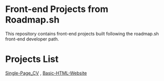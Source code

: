 # Front-end Projects from Roadmap.sh

This repository contains front-end projects built following the roadmap.sh front-end developer path.

# Projects List
[Single-Page_CV](https://roadmap.sh/projects/single-page-cv) , 
[Basic-HTML-Website](https://roadmap.sh/projects/basic-html-website)

